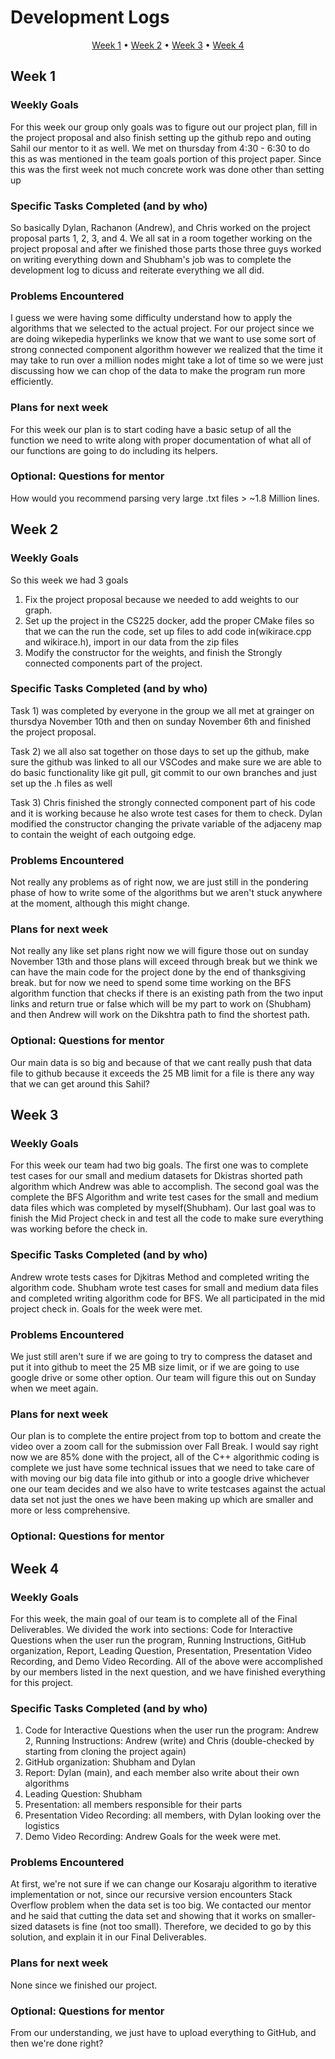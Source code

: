 # Development Logs
<p align="center">
  <a href="#week-1">Week 1</a> •
  <a href="#week-2">Week 2</a> •
  <a href="#week-3">Week 3</a> •
  <a href="#week-4">Week 4</a>
</p>

## Week 1

### Weekly Goals
For this week our group only goals was to figure out our project plan, fill in the project proposal and also finish setting up the github repo and outing Sahil our mentor to it as well. We met on thursday from 4:30 - 6:30 to do this as was mentioned in the team goals portion of this project paper. Since this was the first week not much concrete work was done other than setting up

### Specific Tasks Completed (and by who)
So basically Dylan, Rachanon (Andrew), and Chris worked on the project proposal parts 1, 2, 3, and 4. We all sat in a room together working on the project proposal and after we finished those parts those three guys worked on writing everything down and Shubham's job was to complete the development log to dicuss and reiterate everything we all did.

### Problems Encountered 
I guess we were having some difficulty understand how to apply the algorithms that we selected to the actual project. For our project since we are doing wikepedia hyperlinks we know that we want to use some sort of strong connected component algorithm however we realized that the time it may take to run over a million nodes might take a lot of time so we were just discussing how we can chop of the data to make the program run more efficiently.

### Plans for next week
For this week our plan is to start coding have a basic setup of all the function we need to write along with proper documentation of what all of our functions are going to do including its helpers.

### Optional: Questions for mentor
How would you recommend parsing very large .txt files > ~1.8 Million lines.

## Week 2

### Weekly Goals
So this week we had 3 goals
1. Fix the project proposal because we needed to add weights to our graph.
2. Set up the project in the CS225 docker, add the proper CMake files so that we can the run the code, set up files to add code in(wikirace.cpp and wikirace.h), import in our data from the zip files
3. Modify the constructor for the weights, and finish the Strongly connected components part of the project. 

### Specific Tasks Completed (and by who)

Task 1) was completed by everyone in the group we all met at grainger on thursdya November 10th and then on sunday November 6th and finished the project proposal. 

Task 2) we all also sat together on those days to set up the github, make sure the github was linked to all our VSCodes and make sure we are able to do basic functionality like git pull, git commit to our own branches and just set up the .h files as well

Task 3) Chris finished the strongly connected component part of his code and it is working because he also wrote test cases for them to check. Dylan modified the constructor changing the private variable of the adjaceny map to contain the weight of each outgoing edge.

### Problems Encountered 
Not really any problems as of right now, we are just still in the pondering phase of how to write some of the algorithms but we aren't stuck anywhere at the moment, although this might change.

### Plans for next week
Not really any like set plans right now we will figure those out on sunday November 13th and those plans will exceed through break but we think we can have the main code for the project done by the end of thanksgiving break. but for now we need to spend some time working on the BFS algorithm function that checks if there is an existing path from the two input links and return true or false which will be my part to work on (Shubham) and then Andrew will work on the Dikshtra path to find the shortest path.

### Optional: Questions for mentor
Our main data is so big and because of that we cant really push that data file to github because it exceeds the 25 MB limit for a file is there any way that we can get around this Sahil?

## Week 3

### Weekly Goals
For this week our team had two big goals. The first one was to complete test cases for our small and medium datasets for Dkistras shorted path algorithm which Andrew was able to accomplish. The second goal was the complete the BFS Algorithm and write test cases for the small and medium data files which was completed by myself(Shubham). Our last goal was to finish the Mid Project check in and test all the code to make sure everything was working before the check in.

### Specific Tasks Completed (and by who)
Andrew wrote tests cases for Djkitras Method and completed writing the algorithm code. Shubham wrote test cases for small and medium data files and completed writing algorithm code for BFS. We all participated in the mid project check in. Goals for the week were met.

### Problems Encountered 
We just still aren't sure if we are going to try to compress the dataset and put it into github to meet the 25 MB size limit, or if we are going to use google drive or some other option. Our team will figure this out on Sunday when we meet again.

### Plans for next week
Our plan is to complete the entire project from top to bottom and create the video over a zoom call for the submission over Fall Break. I would say right now we are 85% done with the project, all of the C++ algorithmic coding is complete we just have some technical issues that we need to take care of with moving our big data file into github or into a google drive whichever one our team decides and we also have to write testcases against the actual data set not just the ones we have been making up which are smaller and more or less comprehensive.

### Optional: Questions for mentor

## Week 4

### Weekly Goals
For this week, the main goal of our team is to complete all of the Final Deliverables. We divided the work into sections: Code for Interactive Questions when the user run the program, Running Instructions, GitHub organization, Report, Leading Question, Presentation, Presentation Video Recording, and Demo Video Recording. All of the above were accomplished by our members listed in the next question, and we have finished everything for this project.

### Specific Tasks Completed (and by who)
1. Code for Interactive Questions when the user run the program: Andrew
2, Running Instructions: Andrew (write) and Chris (double-checked by starting from cloning the project again)
3. GitHub organization: Shubham and Dylan
4. Report: Dylan (main), and each member also write about their own algorithms
5. Leading Question: Shubham 
6. Presentation: all members responsible for their parts
7. Presentation Video Recording: all members, with Dylan looking over the logistics
8. Demo Video Recording: Andrew
Goals for the week were met.

### Problems Encountered 
At first, we're not sure if we can change our Kosaraju algorithm to iterative implementation or not, since our recursive version encounters Stack Overflow problem when the data set is too big. We contacted our mentor and he said that cutting the data set and showing that it works on smaller-sized datasets is fine (not too small). Therefore, we decided to go by this solution, and explain it in our Final Deliverables.

### Plans for next week
None since we finished our project.

### Optional: Questions for mentor
From our understanding, we just have to upload everything to GitHub, and then we're done right?
